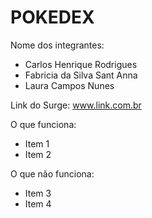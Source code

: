 # POKEDEX

Nome dos integrantes:
- Carlos Henrique Rodrigues
-  Fabricia da Silva Sant Anna 
-  Laura Campos Nunes

Link do Surge: www.link.com.br

O que funciona:
- Item 1
- Item 2

O que não funciona: 
- Item 3
- Item 4
